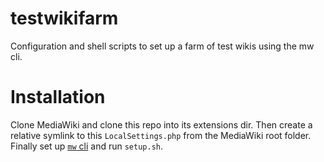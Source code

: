 # testwikifarm
Configuration and shell scripts to set up a farm of test wikis using the mw cli.

# Installation
Clone MediaWiki and clone this repo into its extensions dir. Then create a relative symlink to this `LocalSettings.php` from the MediaWiki root folder. Finally set up [`mw` cli](https://www.mediawiki.org/wiki/Cli) and run `setup.sh`.
